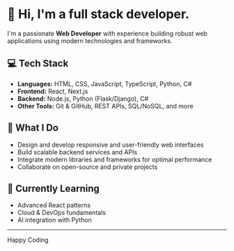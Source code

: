 # 👋 Hi, I'm a full stack developer.

I'm a passionate **Web Developer** with experience building robust web applications using modern technologies and frameworks.

## 💻 Tech Stack

- **Languages:** HTML, CSS, JavaScript, TypeScript, Python, C#
- **Frontend:** React, Next.js
- **Backend:** Node.js, Python (Flask/Django), C#
- **Other Tools:** Git & GitHub, REST APIs, SQL/NoSQL, and more

## 🚀 What I Do

- Design and develop responsive and user-friendly web interfaces
- Build scalable backend services and APIs
- Integrate modern libraries and frameworks for optimal performance
- Collaborate on open-source and private projects

## 🌱 Currently Learning

- Advanced React patterns
- Cloud & DevOps fundamentals
- AI integration with Python

---

Happy Coding
